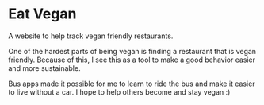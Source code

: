 # Eat Vegan

A website to help track vegan friendly restaurants.

One of the hardest parts of being vegan is finding a restaurant that is vegan friendly. Because of this, I see this as a tool to make a good behavior easier and more sustainable.

Bus apps made it possible for me to learn to ride the bus and make it easier to live without a car. I hope to help others become and stay vegan :)
